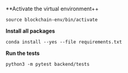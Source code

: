 **Activate the virtual environment++
```
source blockchain-env/bin/activate
```

**Install all packages**
```
conda install --yes --file requirements.txt
```

**Run the tests**
```
python3 -m pytest backend/tests
```